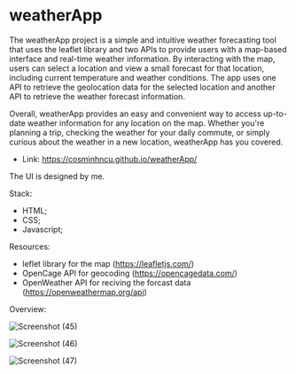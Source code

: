 # weatherApp
The weatherApp project is a simple and intuitive weather forecasting tool that uses the leaflet library and two APIs to provide users with a map-based interface and real-time weather information. By interacting with the map, users can select a location and view a small forecast for that location, including current temperature and weather conditions. The app uses one API to retrieve the geolocation data for the selected location and another API to retrieve the weather forecast information.

Overall, weatherApp provides an easy and convenient way to access up-to-date weather information for any location on the map. Whether you're planning a trip, checking the weather for your daily commute, or simply curious about the weather in a new location, weatherApp has you covered.

 
- Link: https://cosminhncu.github.io/weatherApp/

The UI is designed by me.

Stack:
- HTML;
- CSS;
- Javascript;

Resources:
- leflet library for the map (https://leafletjs.com/)
- OpenCage API for geocoding (https://opencagedata.com/)
- OpenWeather API for reciving the forcast data (https://openweathermap.org/api)

Overview:

![Screenshot (45)](https://user-images.githubusercontent.com/101092190/220144785-3855a32f-5b1e-480e-beba-e96354109c3a.png)



![Screenshot (46)](https://user-images.githubusercontent.com/101092190/220144789-6c6f602f-d6da-4811-b8bf-b3f39a8c2c31.png)



![Screenshot (47)](https://user-images.githubusercontent.com/101092190/220144795-317b1b74-d0ff-4661-a62a-79dda480d699.png)
